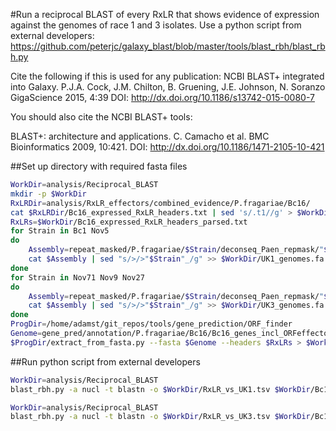 #Run a reciprocal BLAST of every RxLR that shows evidence of expression against the genomes of race 1 and 3 isolates. Use a python script from external developers: https://github.com/peterjc/galaxy_blast/blob/master/tools/blast_rbh/blast_rbh.py

Cite the following if this is used for any publication:
NCBI BLAST+ integrated into Galaxy. P.J.A. Cock, J.M. Chilton, B. Gruening, J.E. Johnson, N. Soranzo GigaScience 2015, 4:39 DOI: http://dx.doi.org/10.1186/s13742-015-0080-7

You should also cite the NCBI BLAST+ tools:

BLAST+: architecture and applications. C. Camacho et al. BMC Bioinformatics 2009, 10:421. DOI: http://dx.doi.org/10.1186/1471-2105-10-421

##Set up directory with required fasta files

```bash
WorkDir=analysis/Reciprocal_BLAST
mkdir -p $WorkDir
RxLRDir=analysis/RxLR_effectors/combined_evidence/P.fragariae/Bc16/
cat $RxLRDir/Bc16_expressed_RxLR_headers.txt | sed 's/.t1//g' > $WorkDir/Bc16_expressed_RxLR_headers_parsed.txt
RxLRs=$WorkDir/Bc16_expressed_RxLR_headers_parsed.txt
for Strain in Bc1 Nov5
do
    Assembly=repeat_masked/P.fragariae/$Strain/deconseq_Paen_repmask/"$Strain"_contigs_unmasked.fa
    cat $Assembly | sed "s/>/>"$Strain"_/g" >> $WorkDir/UK1_genomes.fa
done
for Strain in Nov71 Nov9 Nov27
do
    Assembly=repeat_masked/P.fragariae/$Strain/deconseq_Paen_repmask/"$Strain"_contigs_unmasked.fa
    cat $Assembly | sed "s/>/>"$Strain"_/g" >> $WorkDir/UK3_genomes.fa
done
ProgDir=/home/adamst/git_repos/tools/gene_prediction/ORF_finder
Genome=gene_pred/annotation/P.fragariae/Bc16/Bc16_genes_incl_ORFeffectors.gene.fasta
$ProgDir/extract_from_fasta.py --fasta $Genome --headers $RxLRs > $WorkDir/Bc16_expressed_RxLR.fa
```

##Run python script from external developers

```bash
WorkDir=analysis/Reciprocal_BLAST
blast_rbh.py -a nucl -t blastn -o $WorkDir/RxLR_vs_UK1.tsv $WorkDir/Bc16_expressed_RxLR.fa $WorkDir/UK1_genomes.fa

WorkDir=analysis/Reciprocal_BLAST
blast_rbh.py -a nucl -t blastn -o $WorkDir/RxLR_vs_UK3.tsv $WorkDir/Bc16_expressed_RxLR.fa $WorkDir/UK3_genomes.fa
```
